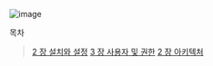 ![image](https://github.com/cmong0516/RealMySql/assets/74821906/3d3bab6c-5a6e-4ed5-9be8-ccfffc2f05ef)

목차

>[2 장 설치와 설정](https://github.com/cmong0516/RealMySql/blob/master/InstallAndSetting.md)
>[3 장 사용자 및 권한](https://github.com/cmong0516/RealMySql/blob/master/UserAndRole.md)
>[2 장 아키텍처](https://github.com/cmong0516/RealMySql/blob/master/Architecture.md)
